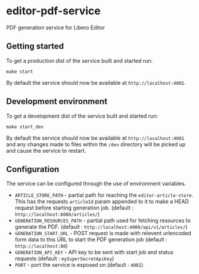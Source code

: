 # editor-pdf-service
PDF generation service for Libero Editor

## Getting started
To get a production dist of the service built and started run:

```
make start
```

By default the service should now be available at `http://localhost:4001`.

## Development environment

To get a development dist of the service built and started run:

```
make start_dev
```

By default the service should now be available at `http://localhost:4001` and any changes made to files within the `/dev` directory will be picked up and cause the service to restart.

## Configuration

The service can be configured through the use of environment variables. 

- `ARTICLE_STORE_PATH` - partial path for reaching the `editor-article-store`. This has the requests `articleId` param appended to it to make a HEAD request before starting generation job. (default : `http://localhost:8080/articles/`)
- `GENERATION_RESOURCES_PATH` - partial path used for fetching resources to generate the PDF. (default : `http://localhost:4000/api/v1/articles/`)
- `GENERATION_START_URL` - POST request is made with relevent urlencoded form data to this URL to start the PDF generation job (default : `http://localhost:80`)
- `GENERATION_API_KEY` - API key to be sent with start job and status requests (default : `mySuperSecretApiKey`)
- `PORT` - port the service is exposed on (default : `4001`) 
